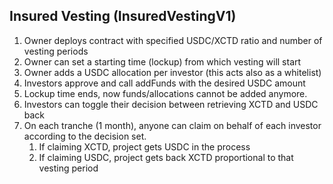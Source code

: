 ## Insured Vesting (InsuredVestingV1)
1. Owner deploys contract with specified USDC/XCTD ratio and number of vesting periods
2. Owner can set a starting time (lockup) from which vesting will start
3. Owner adds a USDC allocation per investor (this acts also as a whitelist)
4. Investors approve and call addFunds with the desired USDC amount
5. Lockup time ends, now funds/allocations cannot be added anymore.
6. Investors can toggle their decision between retrieving XCTD and USDC back
7. On each tranche (1 month), anyone can claim on behalf of each investor according to the decision set.
   1. If claiming XCTD, project gets USDC in the process
   2. If claiming USDC, project gets back XCTD proportional to that vesting period
